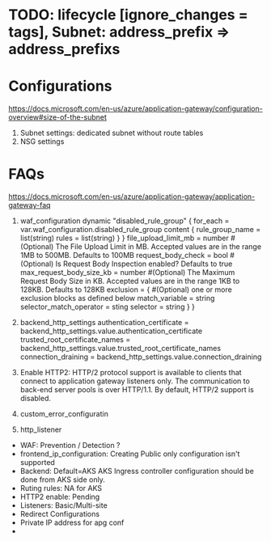 # TODO: lifecycle [ignore_changes = tags], Subnet: address_prefix => address_prefixs 

# Configurations
https://docs.microsoft.com/en-us/azure/application-gateway/configuration-overview#size-of-the-subnet
1. Subnet settings: dedicated subnet without route tables
1. NSG settings

# FAQs
https://docs.microsoft.com/en-us/azure/application-gateway/application-gateway-faq


1. waf_configuration
dynamic "disabled_rule_group" { 
	for_each = var.waf_configuration.disabled_rule_group
	content {
		rule_group_name = list(string)
        rules = list(string)
	}
}
    file_upload_limit_mb = number #(Optional) The File Upload Limit in MB. Accepted values are in the range 1MB to 500MB. Defaults to 100MB
         request_body_check = bool #(Optional) Is Request Body Inspection enabled? Defaults to true
          max_request_body_size_kb = number #(Optional) The Maximum Request Body Size in KB. Accepted values are in the range 1KB to 128KB. Defaults to 128KB
          exclusion = { #(Optional) one or more exclusion blocks as defined below
              match_variable = string
              selector_match_operator = sting
              selector = string
          }
}          

2. backend_http_settings
    authentication_certificate = backend_http_settings.value.authentication_certificate
	trusted_root_certificate_names = backend_http_settings.value.trusted_root_certificate_names
	connection_draining = backend_http_settings.value.connection_draining

3. Enable HTTP2: 
    HTTP/2 protocol support is available to clients that connect to application gateway listeners only. The communication to back-end server pools is over HTTP/1.1. By default, HTTP/2 support is disabled.

4. custom_error_configuratin

5. http_listener


- WAF: Prevention / Detection ? 
- frontend_ip_configuration: Creating Public only configuration isn't supported
- Backend: Default=AKS AKS Ingress controller configuration should be done from AKS side only.
- Ruting rules: NA for AKS
- HTTP2 enable: Pending
- Listeners: Basic/Multi-site
- Redirect Configurations
- Private IP address for apg conf
-  




